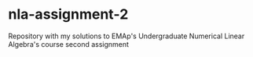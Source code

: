 # nla-assignment-2
Repository with my solutions to EMAp's Undergraduate Numerical Linear Algebra's course second assignment
